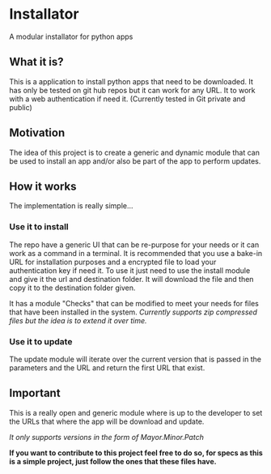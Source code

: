# Installator
A modular installator for python apps

## What it is?
This is a application to install python apps that need to be downloaded. It has only be tested on git hub repos but it can work for any URL.
It to work with a web authentication if need it. (Currently tested in Git private and public)

## Motivation
The idea of this project is to create a generic and dynamic module that can be used to install an app and/or also be part of the app to perform updates.

## How it works
The implementation is really simple...

### Use it to install
The repo have a generic UI that can be re-purpose for your needs or it can work as a command in a terminal.
It is recommended that you use a bake-in URL for installation purposes and a encrypted file to load your authentication key if need it.
To use it just need to use the install module and give it the url and destination folder. It will download the file and then copy it to the destination folder given.

It has a module "Checks" that can be modified to meet your needs for files that have been installed in the system.
*Currently supports zip compressed files but the idea is to extend it over time.*

### Use it to update
The update module will iterate over the current version that is passed in the parameters and the URL and return the first URL that exist.


## Important
This is a really open and generic module where is up to the developer to set the URLs that where the app will be download and update.

*It only supports versions in the form of Mayor.Minor.Patch*

**If you want to contribute to this project feel free to do so, for specs as this is a simple project, just follow the ones that these files have.**
